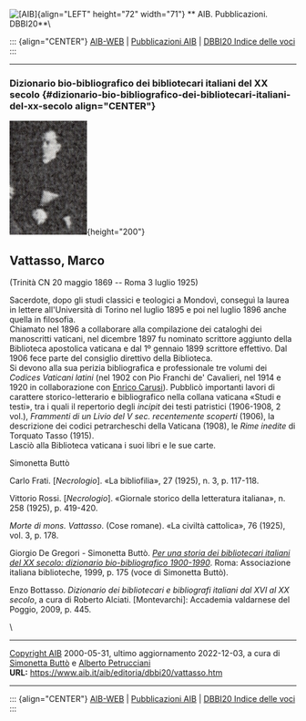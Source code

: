 ![\[AIB\]](/aib/wi/aibv72.gif){align="LEFT" height="72" width="71"}
** AIB. Pubblicazioni. DBBI20**\

::: {align="CENTER"}
[AIB-WEB](/) \| [Pubblicazioni AIB](/pubblicazioni/) \| [DBBI20 Indice
delle voci](dbbi20.htm)
:::

------------------------------------------------------------------------

### Dizionario bio-bibliografico dei bibliotecari italiani del XX secolo {#dizionario-bio-bibliografico-dei-bibliotecari-italiani-del-xx-secolo align="CENTER"}

![\[Ritratto\]](vattasso.jpg){height="200"}

## Vattasso, Marco

(Trinità CN 20 maggio 1869 -- Roma 3 luglio 1925)

Sacerdote, dopo gli studi classici e teologici a Mondovì, conseguì la
laurea in lettere all\'Università di Torino nel luglio 1895 e poi nel
luglio 1896 anche quella in filosofia.\
Chiamato nel 1896 a collaborare alla compilazione dei cataloghi dei
manoscritti vaticani, nel dicembre 1897 fu nominato scrittore aggiunto
della Biblioteca apostolica vaticana e dal 1º gennaio 1899 scrittore
effettivo. Dal 1906 fece parte del consiglio direttivo della
Biblioteca.\
Si devono alla sua perizia bibliografica e professionale tre volumi dei
*Codices Vaticani latini* (nel 1902 con Pio Franchi de\' Cavalieri, nel
1914 e 1920 in collaborazione con [Enrico Carusi](carusi.htm)). Pubblicò
importanti lavori di carattere storico-letterario e bibliografico nella
collana vaticana «Studi e testi», tra i quali il repertorio degli
*incipit* dei testi patristici (1906-1908, 2 vol.), *Frammenti di un
Livio del V sec. recentemente scoperti* (1906), la descrizione dei
codici petrarcheschi della Vaticana (1908), le *Rime inedite* di
Torquato Tasso (1915).\
Lasciò alla Biblioteca vaticana i suoi libri e le sue carte.

Simonetta Buttò

Carlo Frati. \[*Necrologio*\]. «La bibliofilia», 27 (1925), n. 3, p.
117-118.

Vittorio Rossi. \[*Necrologio*\]. «Giornale storico della letteratura
italiana», n. 258 (1925), p. 419-420.

*Morte di mons. Vattasso*. (Cose romane). «La civiltà cattolica», 76
(1925), vol. 3, p. 178.

Giorgio De Gregori - Simonetta Buttò. [*Per una storia dei bibliotecari
italiani del XX secolo: dizionario bio-bibliografico
1900-1990*](/aib/editoria/pub065.htm). Roma: Associazione italiana
biblioteche, 1999, p. 175 (voce di Simonetta Buttò).

Enzo Bottasso. *Dizionario dei bibliotecari e bibliografi italiani dal
XVI al XX secolo*, a cura di Roberto Alciati. \[Montevarchi\]: Accademia
valdarnese del Poggio, 2009, p. 445.

\

------------------------------------------------------------------------

[Copyright AIB](/su-questo-sito/dichiarazione-di-copyright-aib-web/)
2000-05-31, ultimo aggiornamento 2022-12-03, a cura di [Simonetta
Buttò](/aib/redazione3.htm) e [Alberto
Petrucciani](/su-questo-sito/redazione-aib-web/)\
**URL:** https://www.aib.it/aib/editoria/dbbi20/vattasso.htm

------------------------------------------------------------------------

::: {align="CENTER"}
[AIB-WEB](/) \| [Pubblicazioni AIB](/pubblicazioni/) \| [DBBI20 Indice
delle voci](dbbi20.htm)
:::
